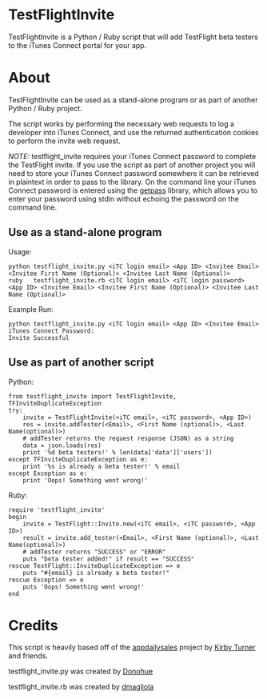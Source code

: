 # TestFlightInvite

TestFlightInvite is a Python / Ruby script that will add TestFlight beta testers to the iTunes Connect portal for your app.

# About

TestFlightInvite can be used as a stand-alone program or as part of another Python / Ruby project.

The script works by performing the necessary web requests to log a developer into iTunes Connect, and use the returned authentication cookies to perform the invite web request.

*NOTE:* testflight\_invite requires your iTunes Connect password to complete the TestFlight invite. If you use the script as part of another project you will need to store your iTunes Connect password somewhere it can be retrieved in plaintext in order to pass to the library. On the command line your iTunes Connect password is entered using the [getpass](https://docs.python.org/2/library/getpass.html) library, which allows you to enter your password using stdin without echoing the password on the command line.

## Use as a stand-alone program

Usage:

    python testflight_invite.py <iTC login email> <App ID> <Invitee Email> <Invitee First Name (Optional)> <Invitee Last Name (Optional)>
    ruby   testflight_invite.rb <iTC login email> <iTC login password> <App ID> <Invitee Email> <Invitee First Name (Optional)> <Invitee Last Name (Optional)>

Example Run:

    python testflight_invite.py <iTC login email> <App ID> <Invitee Email>
    iTunes Connect Password: 
    Invite Successful

## Use as part of another script

Python:

    from testflight_invite import TestFlightInvite, TFInviteDuplicateException
    try:
        invite = TestFlightInvite(<iTC email>, <iTC password>, <App ID>)
        res = invite.addTester(<Email>, <First Name (optional)>, <Last Name(optional)>)
        # addTester returns the request response (JSON) as a string
        data = json.loads(res)
        print '%d beta testers!' % len(data['data']['users'])
    except TFInviteDuplicateException as e:
        print '%s is already a beta tester!' % email
    except Exception as e:
        print 'Oops! Something went wrong!'

Ruby:

    require 'testflight_invite'
    begin
        invite = TestFlight::Invite.new(<iTC email>, <iTC password>, <App ID>)
        result = invite.add_tester(<Email>, <First Name (optional)>, <Last Name(optional)>)
        # addTester returns "SUCCESS" or "ERROR"
        puts "beta tester added!" if result == "SUCCESS"
    rescue TestFlight::InviteDuplicateException => e
        puts "#{email} is already a beta tester!"
    rescue Exception => e
        puts 'Oops! Something went wrong!'
    end

# Credits

This script is heavily based off of the [appdailysales](https://github.com/kirbyt/appdailysales) project by [Kirby Turner](https://github.com/kirbyt) and friends.

testflight\_invite.py was created by [Donohue](https://github.com/Donohue)

testflight\_invite.rb was created by [dmagliola](https://github.com/dmagliola)


